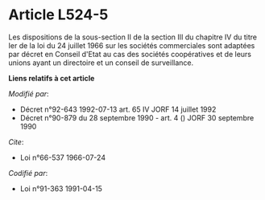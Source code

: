 # Article L524-5

Les dispositions de la sous-section II de la section III du chapitre IV du titre Ier de la loi du 24 juillet 1966 sur les
sociétés commerciales sont adaptées par décret en Conseil d'Etat au cas des sociétés coopératives et de leurs unions ayant un
directoire et un conseil de surveillance.

**Liens relatifs à cet article**

_Modifié par_:

  - Décret n°92-643 1992-07-13 art. 65 IV JORF 14 juillet 1992
  - Décret n°90-879 du 28 septembre 1990 - art. 4 () JORF 30 septembre 1990

_Cite_:

  - Loi n°66-537 1966-07-24

_Codifié par_:

  - Loi n°91-363 1991-04-15
